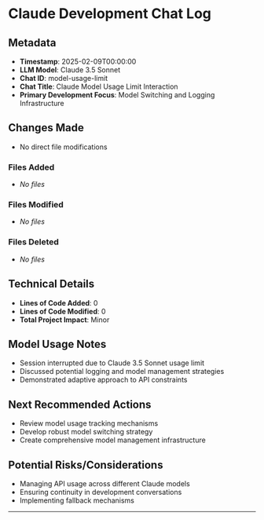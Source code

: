 # Claude Development Chat Log

## Metadata
- **Timestamp**: 2025-02-09T00:00:00
- **LLM Model**: Claude 3.5 Sonnet
- **Chat ID**: model-usage-limit
- **Chat Title**: Claude Model Usage Limit Interaction
- **Primary Development Focus**: Model Switching and Logging Infrastructure

## Changes Made
- No direct file modifications

### Files Added
- *No files*

### Files Modified
- *No files*

### Files Deleted
- *No files*

## Technical Details
- **Lines of Code Added**: 0
- **Lines of Code Modified**: 0
- **Total Project Impact**: Minor

## Model Usage Notes
- Session interrupted due to Claude 3.5 Sonnet usage limit
- Discussed potential logging and model management strategies
- Demonstrated adaptive approach to API constraints

## Next Recommended Actions
- Review model usage tracking mechanisms
- Develop robust model switching strategy
- Create comprehensive model management infrastructure

## Potential Risks/Considerations
- Managing API usage across different Claude models
- Ensuring continuity in development conversations
- Implementing fallback mechanisms

---